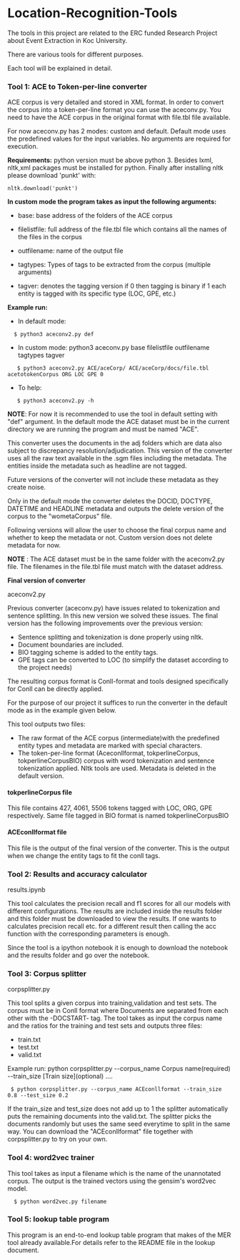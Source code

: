 # Location-Recognition-Tools

The tools in this project are related to the ERC funded Research Project about Event Extraction in Koc University.

There are various tools for different purposes.

Each tool will be explained in detail.

### Tool 1: ACE to Token-per-line converter


ACE corpus is very detailed and stored in XML format. In order to convert the corpus into a token-per-line format you can use the aceconv.py. You need to have the ACE corpus in the original format with file.tbl file available. 

For now aceconv.py has 2 modes: custom and default. Default mode uses the predefined values for the input variables. No arguments are required for execution.

**Requirements:** python version must be above python 3. Besides lxml, nltk,xml packages must be installed for python. Finally after installing nltk please download 'punkt' with:
```
nltk.download('punkt')
```

**In custom mode the program takes as input the following arguments:**

* base: base address of the folders of the ACE corpus

* filelistfile: full address of the file.tbl file which contains all the names of the files in the corpus

* outfilename: name of the output file

* tagtypes: Types of tags to be extracted from the corpus (multiple arguments)

* tagver: denotes the tagging version if 0 then tagging is binary if 1 each entity is tagged with its specific type (LOC, GPE, etc.)

 **Example run:**
 
 * In default mode: 
 ```
   $ python3 aceconv2.py def
```
 * In custom mode: python3 aceconv.py base filelistfile outfilename tagtypes tagver
 
 ```
    $ python3 aceconv2.py ACE/aceCorp/ ACE/aceCorp/docs/file.tbl acetotokenCorpus ORG LOC GPE 0
```
 * To help:
 
 ```
    $ python3 aceconv2.py -h
 ```
 **NOTE**: For now it is recommended to use the tool in default setting with "def" argument. In the default mode the ACE dataset must be in the current directory we are running the program and must be named "ACE".
 
 This converter uses the documents in the adj folders which are data also subject to discrepancy resolution/adjudication. This version of the converter uses all the raw text available in the .sgm files including the metadata. The entities inside the metadata such as headline are not tagged. 
 
 Future versions of the converter will not include these metadata as they create noise.
 
 Only in the default mode the converter deletes the DOCID, DOCTYPE, DATETIME and HEADLINE metadata and outputs the delete version of the corpus to the "wometaCorpus" file. 
 
 Following versions will allow the user to choose the final corpus name and whether to keep the metadata or not. Custom version does not delete metadata for now.
 
  **NOTE** : The ACE dataset must be in the same folder with the aceconv2.py file. The filenames in the file.tbl file must match with the dataset address.
 
 **Final version of converter**
 
 aceconv2.py
 
 Previous converter (aceconv.py) have issues related to tokenization and sentence splitting. In this new version we solved these issues. The final version has the following improvements over the previous version:
 
 * Sentence splitting and tokenization is done properly using nltk.
 * Document boundaries are included.
 * BIO tagging scheme is added to the entity tags.
 * GPE tags can be converted to LOC (to simplify the dataset according to the project needs)

The resulting corpus format is Conll-format and tools designed specifically for Conll can be directly applied.
 
 For the purpose of our project it suffices to run the converter in the default mode as in the example given below. 

 This tool outputs two files:
 * The raw format of the ACE corpus (intermediate)with the predefined entity types and metadata are marked with special characters.
 * The token-per-line format (Aceconllformat, tokperlineCorpus, tokperlineCorpusBIO) corpus with word tokenization and sentence tokenization applied. Nltk tools are used. Metadata is deleted in the default version. 
 
 #### tokperlineCorpus file
 This file contains 427, 4061, 5506 tokens tagged with LOC, ORG, GPE respectively. Same file tagged in BIO format is named tokperlineCorpusBIO
 
 #### ACEconllformat file
 
This file is the output of the final version of the converter. This is the output when we change the                                                     entity tags to fit the conll tags.
 
 
### Tool 2: Results and accuracy calculator 

results.ipynb

This tool calculates the precision recall and f1 scores for all our models with different configurations. The results are included inside the results folder and this folder must be downloaded to view the results. If one wants to calculates precision recall etc. for a different result then calling the acc function with the corresponding parameters is enough.

Since the tool is a ipython notebook it is enough to download the notebook and the results folder and go over the notebook.

### Tool 3: Corpus splitter

corpsplitter.py

This tool splits a given corpus into training,validation and test sets. The corpus must be in Conll format where Documents are separated from each other with the -DOCSTART- tag. The tool takes as input the corpus name and the ratios for the training and test sets and outputs three files:
* train.txt
* test.txt
* valid.txt

Example run: python corpsplitter.py --corpus_name Corpus name(required) --train_size \[Train size\](optional) ....


 ` $ python corpsplitter.py --corpus_name ACEconllformat --train_size 0.8 --test_size 0.2`
 
If the train_size and test_size does not add up to 1 the splitter automatically puts the remaining documents into the valid.txt. The splitter picks the documents randomly but uses the same seed everytime to split in the same way. You can download the "ACEconllformat" file together with corpsplitter.py to try on your own.


### Tool 4: word2vec trainer

This tool takes as input a filename which is the name of the unannotated corpus. The output is the trained vectors using the gensim's word2vec model. 

```
  $ python word2vec.py filename
```


### Tool 5: lookup table program

This program is an end-to-end lookup table program that makes of the MER tool already available.For details refer to the README file in the lookup document.
